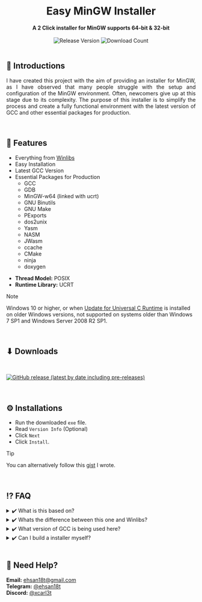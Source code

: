 <div align="center">
  <h1>Easy MinGW Installer</h1>
  <strong>A 2 Click installer for MinGW supports 64-bit & 32-bit</strong>
</div>
<br>
<div align="center">
  <!-- Release Version -->
    <img src="https://img.shields.io/github/tag/ehsan18t/easy-mingw-installer?color=blue&label=Release&style=for-the-badge" alt="Release Version" />
  <!-- Download counts -->
    <img src="https://img.shields.io/github/downloads/ehsan18t/easy-mingw-installer/total?color=green&style=for-the-badge" alt="Download Count" />
</div>
<br>

## 💠 **Introductions**

<p align="justify">
  I have created this project with the aim of providing an installer for MinGW, as I have observed that many people struggle with the setup and configuration of the MinGW environment. Often, newcomers give up at this stage due to its complexity. The purpose of this installer is to simplify the process and create a fully functional environment with the latest version of GCC and other essential packages for production.
</p>

<br>

## 📜 **Features**
  * Everything from [Winlibs](https://github.com/brechtsanders/winlibs_mingw)
  * Easy Installation
  * Latest GCC Version
  * Essential Packages for Production
    - GCC
    - GDB
    - MinGW-w64 (linked with ucrt)
    - GNU Binutils
    - GNU Make
    - PExports
    - dos2unix
    - Yasm
    - NASM
    - JWasm
    - ccache
    - CMake
    - ninja
    - doxygen

  - **Thread Model:** POSIX
  - **Runtime Library:** UCRT

> [!NOTE]
> Windows 10 or higher, or when [Update for Universal C Runtime](https://support.microsoft.com/en-us/topic/update-for-universal-c-runtime-in-windows-c0514201-7fe6-95a3-b0a5-287930f3560c) is installed on older Windows versions, not supported on systems older than Windows 7 SP1 and Windows Server 2008 R2 SP1.

<br>

## ⬇ **Downloads**

<br>

<a href="https://github.com/ehsan18t/easy-mingw-installer/releases"><img alt="GitHub release (latest by date including pre-releases)" src="https://img.shields.io/github/downloads-pre/ehsan18t/easy-mingw-installer/latest/total?color=red&label=Download%20latest&style=for-the-badge"></a>

<br>

## ⚙️ **Installations**
  * Run the downloaded `exe` file.
  * Read `Version Info` (Optional)
  * Click `Next` 
  * Click `Install`.

> [!TIP]
> You can alternatively follow this [gist](https://gist.github.com/ehsan18t/8191a75270a14cbb472c0eb017db7f35) I wrote.

<br>

## ⁉️ **FAQ**
</details>
<details>
  <summary> ✔️ What is this based on?</summary>
<br>

>  🅰️ It's based on Winlibs which is also listed on official MinGW website and it's one of the best option for Windows system.

</details>
<details>
  <summary> ✔️ Whats the difference between this one and Winlibs?</summary>
<br>

>  🅰️ Nothing. Except for the fact that Winlibs doesn't provide an installer which this one does.

</details>
<details>
  <summary> ✔️ What version of GCC is being used here?</summary>
<br>

>  🅰️ GCC version is same as Winlibs since that's the base. But Winlibs so far kept GCC up to date. So expect latest version GCC.

</details>
<details>
  <summary> ✔️ Can I build a installer myself?</summary>
<br>

>  🅰️ Yes, all you have to install 7zip, Inno Setup and run the run.bat file. The rest will be handled by the scripts that I've created.

</details>

<br>

## 🔆 **Need Help?**
**Email:** [ehsan18t@gmail.com](mailto:ehsan18t@gmail.com)\
**Telegram:** [@ehsan18t](https://t.me/ehsan18t)\
**Discord:** [@xcarl3t](https://discord.com/users/xcarl3t)

